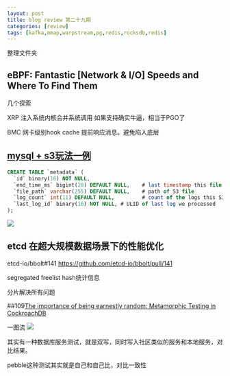 ```yaml
---
layout: post
title: blog review 第二十九期
categories: [review]
tags: [kafka,mmap,warpstream,pg,redis,rocksdb,redis]
---
```


整理文件夹

<!-- more -->


## eBPF: Fantastic [Network & I/O] Speeds and Where To Find Them

几个探索

XRP 注入系统内核合并系统调用 如果支持确实牛逼，相当于PGO了

BMC 网卡级别hook cache 提前响应消息。避免陷入底层

## [mysql + s3玩法一例](https://zendesk.engineering/moving-from-dynamodb-to-tiered-storage-with-mysql-s3-cb3dc9bf813a)



```sql
CREATE TABLE `metadata` (
  `id` binary(16) NOT NULL,
  `end_time_ms` bigint(20) DEFAULT NULL,    # last timestamp this file contains
  `file_path` varchar(255) DEFAULT NULL,    # path of S3 file
  `log_count` int(11) DEFAULT NULL,         # count of the logs this S3 file contains
  `last_log_id` binary(16) NOT NULL, # ULID of last log we processed
);
```

![](https://miro.medium.com/v2/resize:fit:720/format:webp/1*zUXV2ycsX2fKV2WJAU82gA.png)

##  etcd 在超大规模数据场景下的性能优化

etcd-io/bbolt#141 https://github.com/etcd-io/bbolt/pull/141

segregated freelist hash统计信息

分片解决所有问题


##109[The importance of being earnestly random: Metamorphic Testing in CockroachDB](https://www.cockroachlabs.com/blog/metamorphic-testing-the-database/) 

一图流 ![](https://crl2020.imgix.net/img/metamorphic-testing.png?auto=format,compress&max-w=640)

其实有一种数据库服务测试，就是双写，同时写入社区类似的服务和本地服务，对比结果。

pebble这种测试其实就是自己和自己比，对比一致性
